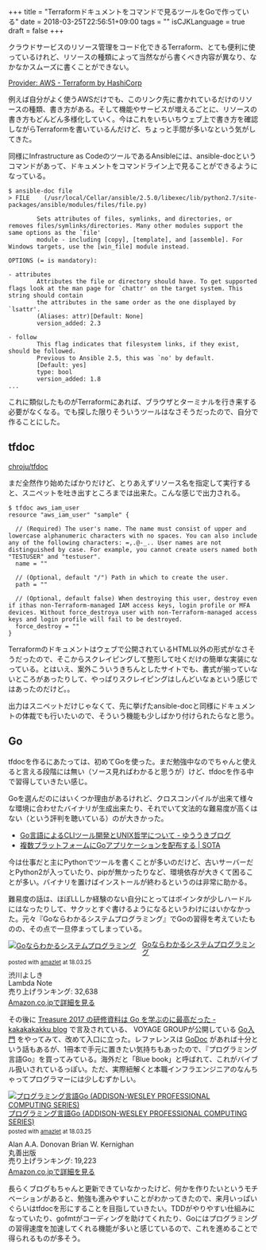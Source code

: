 +++
title = "Terraformドキュメントをコマンドで見るツールをGoで作っている"
date = 2018-03-25T22:56:51+09:00
tags = ""
isCJKLanguage = true
draft = false
+++

クラウドサービスのリソース管理をコード化できるTerraform、とても便利に使っているけれど、リソースの種類によって当然ながら書くべき内容が異なり、なかなかスムーズに書くことができない。

[Provider: AWS - Terraform by HashiCorp](https://www.terraform.io/docs/providers/aws/index.html)

例えば自分がよく使うAWSだけでも、このリンク先に書かれているだけのリソースの種類、書き方がある。そして機能やサービスが増えるごとに、リソースの書き方もどんどん多様化していく。今はこれをいちいちウェブ上で書き方を確認しながらTerraformを書いているんだけど、ちょっと手間が多いなという気がしてきた。

同様にInfrastructure as CodeのツールであるAnsibleには、ansible-docというコマンドがあって、ドキュメントをコマンドライン上で見ることができるようになっている。

```
$ ansible-doc file
> FILE    (/usr/local/Cellar/ansible/2.5.0/libexec/lib/python2.7/site-packages/ansible/modules/files/file.py)

        Sets attributes of files, symlinks, and directories, or removes files/symlinks/directories. Many other modules support the same options as the `file'
        module - including [copy], [template], and [assemble]. For Windows targets, use the [win_file] module instead.

OPTIONS (= is mandatory):

- attributes
        Attributes the file or directory should have. To get supported flags look at the man page for `chattr' on the target system. This string should contain
        the attributes in the same order as the one displayed by `lsattr'.
        (Aliases: attr)[Default: None]
        version_added: 2.3

- follow
        This flag indicates that filesystem links, if they exist, should be followed.
        Previous to Ansible 2.5, this was `no' by default.
        [Default: yes]
        type: bool
        version_added: 1.8
...
```

これに類似したものがTerraformにあれば、ブラウザとターミナルを行き来する必要がなくなる。でも探した限りそういうツールはなさそうだったので、自分で作ることにした。

## tfdoc

[chroju/tfdoc](https://github.com/chroju/tfdoc)

まだ全然作り始めたばかりだけど、とりあえずリソース名を指定して実行すると、スニペットを吐き出すところまでは出来た。こんな感じで出力される。

```
$ tfdoc aws_iam_user
resource "aws_iam_user" "sample" {

  // (Required) The user's name. The name must consist of upper and lowercase alphanumeric characters with no spaces. You can also include any of the following characters: =,.@-_.. User names are not distinguished by case. For example, you cannot create users named both "TESTUSER" and "testuser".
  name = ""

  // (Optional, default "/") Path in which to create the user.
  path = ""

  // (Optional, default false) When destroying this user, destroy even if ithas non-Terraform-managed IAM access keys, login profile or MFA devices. Without force_destroya user with non-Terraform-managed access keys and login profile will fail to be destroyed.
  force_destroy = ""
}
```

Terraformのドキュメントはウェブで公開されているHTML以外の形式がなさそうだったので、そこからスクレイピングして整形して吐くだけの簡単な実装になっている。とはいえ、案外こういうきちんとしたサイトでも、書式が揃っていないところがあったりして、やっぱりスクレイピングはしんどいなぁという感じではあったのだけど。。

出力はスニペットだけじゃなくて、先に挙げたansible-docと同様にドキュメントの体裁でも行いたいので、そういう機能も少しばかり付けられたらなと思う。

## Go

tfdocを作るにあたっては、初めてGoを使った。まだ勉強中なのでちゃんと使えると言える段階には無い（ソース見ればわかると思うが）けど、tfdocを作る中で習得していきたい感じ。

Goを選んだのにはいくつか理由があるけれど、クロスコンパイルが出来て様々な環境に合わせたバイナリが生成出来たり、それでいて文法的な難易度が高くはない（という評判を聴いている）のが大きかった。

* [Go言語によるCLIツール開発とUNIX哲学について - ゆううきブログ](http://blog.yuuk.io/entry/go-cli-unix)
* [複数プラットフォームにGoアプリケーションを配布する | SOTA](https://deeeet.com/writing/2014/05/19/gox/)

今は仕事だと主にPythonでツールを書くことが多いのだけど、古いサーバーだとPython2が入っていたり、pipが無かったりなど、環境依存が大きくて困ることが多い。バイナリを置けばインストールが終わるというのは非常に助かる。

難易度の話は、ほぼLLしか経験のない自分にとってはポインタが少しハードルにはなったりして、サクッとすぐ書けるようになるというわけにはいかなかった。元々『Goならわかるシステムプログラミング』でGoの習得を考えていたものの、その点で一旦停まってしまっている。

<div class="amazlet-box" style="margin-bottom:0px;"><div class="amazlet-image" style="float:left;margin:0px 12px 1px 0px;"><a href="http://www.amazon.co.jp/exec/obidos/ASIN/4908686033/diary081213-22/ref=nosim/" name="amazletlink" target="_blank"><img src="https://images-fe.ssl-images-amazon.com/images/I/515xkIcDgXL._SL160_.jpg" alt="Goならわかるシステムプログラミング" style="border: none;" /></a></div><div class="amazlet-info" style="line-height:120%; margin-bottom: 10px"><div class="amazlet-name" style="margin-bottom:10px;line-height:120%"><a href="http://www.amazon.co.jp/exec/obidos/ASIN/4908686033/diary081213-22/ref=nosim/" name="amazletlink" target="_blank">Goならわかるシステムプログラミング</a><div class="amazlet-powered-date" style="font-size:80%;margin-top:5px;line-height:120%">posted with <a href="http://www.amazlet.com/" title="amazlet" target="_blank">amazlet</a> at 18.03.25</div></div><div class="amazlet-detail">渋川よしき <br />Lambda Note <br />売り上げランキング: 32,638<br /></div><div class="amazlet-sub-info" style="float: left;"><div class="amazlet-link" style="margin-top: 5px"><a href="http://www.amazon.co.jp/exec/obidos/ASIN/4908686033/diary081213-22/ref=nosim/" name="amazletlink" target="_blank">Amazon.co.jpで詳細を見る</a></div></div></div><div class="amazlet-footer" style="clear: left"></div></div>

その後に [Treasure 2017 の研修資料は Go を学ぶのに最高だった - kakakakakku blog](http://kakakakakku.hatenablog.com/entry/2017/10/16/081755) で言及されている、 VOYAGE GROUPが公開している [Go入門](https://go-talks.appspot.com/github.com/voyagegroup/talks/2017/treasure-go/intro.slide#1) をやってみて、改めて入口に立った。レファレンスは [GoDoc](https://godoc.org/) があれば十分という話もあるが、1冊本で手元に置きたい気持ちもあったので、『プログラミング言語Go』を買ってみている。海外だと「Blue book」と呼ばれて、これがバイブル扱いされているっぽい。ただ、実際紐解くと本職インフラエンジニアのなんちゃってプログラマーには少しむずかしい。

<div class="amazlet-box" style="margin-bottom:0px;"><div class="amazlet-image" style="float:left;margin:0px 12px 1px 0px;"><a href="http://www.amazon.co.jp/exec/obidos/ASIN/4621300253/diary081213-22/ref=nosim/" name="amazletlink" target="_blank"><img src="https://images-fe.ssl-images-amazon.com/images/I/41BaAiMmrnL._SL160_.jpg" alt="プログラミング言語Go (ADDISON-WESLEY PROFESSIONAL COMPUTING SERIES)" style="border: none;" /></a></div><div class="amazlet-info" style="line-height:120%; margin-bottom: 10px"><div class="amazlet-name" style="margin-bottom:10px;line-height:120%"><a href="http://www.amazon.co.jp/exec/obidos/ASIN/4621300253/diary081213-22/ref=nosim/" name="amazletlink" target="_blank">プログラミング言語Go (ADDISON-WESLEY PROFESSIONAL COMPUTING SERIES)</a><div class="amazlet-powered-date" style="font-size:80%;margin-top:5px;line-height:120%">posted with <a href="http://www.amazlet.com/" title="amazlet" target="_blank">amazlet</a> at 18.03.25</div></div><div class="amazlet-detail">Alan A.A. Donovan Brian W. Kernighan <br />丸善出版 <br />売り上げランキング: 19,223<br /></div><div class="amazlet-sub-info" style="float: left;"><div class="amazlet-link" style="margin-top: 5px"><a href="http://www.amazon.co.jp/exec/obidos/ASIN/4621300253/diary081213-22/ref=nosim/" name="amazletlink" target="_blank">Amazon.co.jpで詳細を見る</a></div></div></div><div class="amazlet-footer" style="clear: left"></div></div>

長らくブログもちゃんと更新できていなかったけど、何かを作りたいというモチベーションがあると、勉強も進みやすいことがわかってきたので、来月いっぱいぐらいはtfdocを形にすることを目指していきたい。TDDがやりやすい仕組みになっていたり、gofmtがコーディングを助けてくれたり、Goにはプログラミングの習得速度を加速してくれる機能が多いと感じているので、これを進めることで得られるものが多そう。
